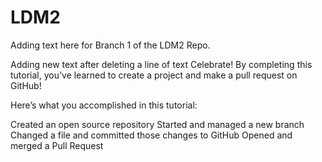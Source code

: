 # LDM2
Adding text here for Branch 1 of the LDM2 Repo.

Adding new text after deleting a line of text
Celebrate!
By completing this tutorial, you’ve learned to create a project and make a pull request on GitHub!

Here’s what you accomplished in this tutorial:

Created an open source repository
Started and managed a new branch
Changed a file and committed those changes to GitHub
Opened and merged a Pull Request



